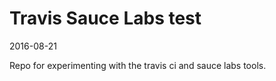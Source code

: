 Travis Sauce Labs test
=============================
2016-08-21


Repo for experimenting with the travis ci and sauce labs tools.
